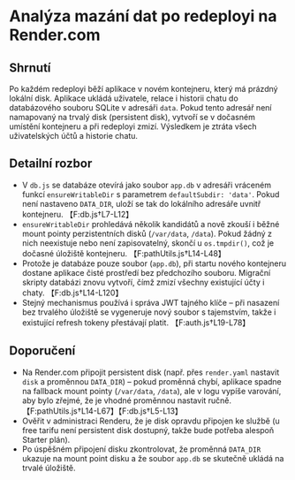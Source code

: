 # Analýza mazání dat po redeployi na Render.com

## Shrnutí
Po každém redeployi běží aplikace v novém kontejneru, který má prázdný lokální disk. Aplikace ukládá uživatele, relace i historii chatu do databázového souboru SQLite v adresáři `data`. Pokud tento adresář není namapovaný na trvalý disk (persistent disk), vytvoří se v dočasném umístění kontejneru a při redeployi zmizí. Výsledkem je ztráta všech uživatelských účtů a historie chatu.

## Detailní rozbor
- V `db.js` se databáze otevírá jako soubor `app.db` v adresáři vráceném funkcí `ensureWritableDir` s parametrem `defaultSubdir: 'data'`. Pokud není nastaveno `DATA_DIR`, uloží se tak do lokálního adresáře uvnitř kontejneru. 【F:db.js†L7-L12】
- `ensureWritableDir` prohledává několik kandidátů a nově zkouší i běžné mount pointy perzistentních disků (`/var/data`, `/data`). Pokud žádný z nich neexistuje nebo není zapisovatelný, skončí u `os.tmpdir()`, což je dočasné úložiště kontejneru. 【F:pathUtils.js†L14-L48】
- Protože je databáze pouze soubor (`app.db`), při startu nového kontejneru dostane aplikace čisté prostředí bez předchozího souboru. Migrační skripty databázi znovu vytvoří, čímž zmizí všechny existující účty i chaty. 【F:db.js†L14-L120】
- Stejný mechanismus používá i správa JWT tajného klíče – při nasazení bez trvalého úložiště se vygeneruje nový soubor s tajemstvím, takže i existující refresh tokeny přestávají platit. 【F:auth.js†L19-L78】

## Doporučení
- Na Render.com připojit persistent disk (např. přes `render.yaml` nastavit `disk` a proměnnou `DATA_DIR`) – pokud proměnná chybí, aplikace spadne na fallback mount pointy (`/var/data`, `/data`), ale v logu vypíše varování, aby bylo zřejmé, že je vhodné proměnnou nastavit ručně.【F:pathUtils.js†L14-L67】【F:db.js†L5-L13】
- Ověřit v administraci Renderu, že je disk opravdu připojen ke službě (u free tarifu není persistent disk dostupný, takže bude potřeba alespoň Starter plán).
- Po úspěšném připojení disku zkontrolovat, že proměnná `DATA_DIR` ukazuje na mount point disku a že soubor `app.db` se skutečně ukládá na trvalé úložiště.
